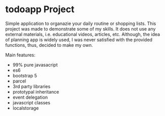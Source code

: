 # todoapp Project

Simple application to organazie your daily routine or shopping lists.
This project was made to demonstrate some of my skills. It does not use any external materials, i.e. educational videos, articles, etc.
Although, the idea of planning app is widely used, I was never satisfied with the provided functions, thus, decided to make my own.

Main features:

- 99% pure javasacript
- es6
- bootstrap 5
- parcel
- 3rd party libraries
- prototypal inheritance
- event delegation
- javascript classes
- localstorage
 
